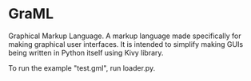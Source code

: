 # GraML
Graphical Markup Language.
A markup language made specifically for making graphical user interfaces.
It is intended to simplify making GUIs being written in Python itself using Kivy library.

To run the example "test.gml", run loader.py.
